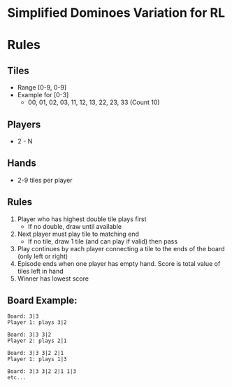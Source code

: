 # Simplified Dominoes Variation for RL

# Rules
## Tiles
- Range [0-9, 0-9]
- Example for [0-3]
    - 00, 01, 02, 03, 11, 12, 13, 22, 23, 33 (Count 10)

## Players
- 2 - N

## Hands
- 2-9 tiles per player

## Rules
1. Player who has highest double tile plays first
    - If no double, draw until available
2. Next player must play tile to matching end
    - If no tile, draw 1 tile (and can play if valid) then pass
3. Play continues by each player connecting a tile to the ends of the board (only left or right)
4. Episode ends when one player has empty hand. Score is total value of tiles left in hand 
5. Winner has lowest score

## Board Example:
```
Board: 3|3
Player 1: plays 3|2

Board: 3|3 3|2
Player 2: plays 2|1

Board: 3|3 3|2 2|1
Player 1: plays 1|3

Board: 3|3 3|2 2|1 1|3
etc...

```
